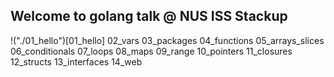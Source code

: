 ## Welcome to golang talk @ NUS ISS Stackup

!("./01_hello")[01_hello]
02_vars
03_packages
04_functions
05_arrays_slices
06_conditionals
07_loops
08_maps
09_range
10_pointers
11_closures
12_structs
13_interfaces
14_web
